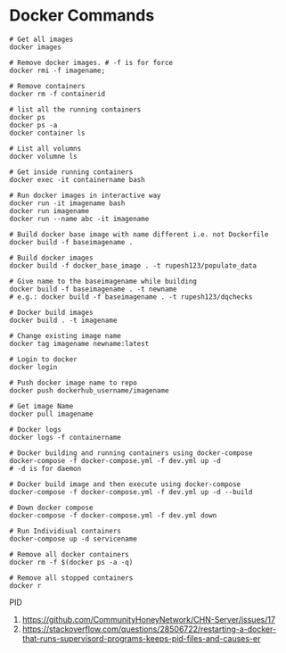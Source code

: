 # Docker Commands

```shell
# Get all images
docker images
```

```shell
# Remove docker images. # -f is for force
docker rmi -f imagename;
```

```shell
# Remove containers
docker rm -f containerid
```

```shell
# list all the running containers
docker ps
docker ps -a
docker container ls
```

```shell
# List all volumns
docker volumne ls
```

```shell
# Get inside running containers
docker exec -it containername bash
```

```shell
# Run docker images in interactive way
docker run -it imagename bash
docker run imagename
docker run --name abc -it imagename
```

```shell
# Build docker base image with name different i.e. not Dockerfile
docker build -f baseimagename .
```

```shell
# Build docker images
docker build -f docker_base_image . -t rupesh123/populate_data
```

```shell
# Give name to the baseimagename while building
docker build -f baseimagename . -t newname
# e.g.: docker build -f baseimagename . -t rupesh123/dqchecks
```

```shell
# Docker build images
docker build . -t imagename
```

```shell
# Change existing image name
docker tag imagename newname:latest
```

```shell
# Login to docker
docker login
```

```shell
# Push docker image name to repo
docker push dockerhub_username/imagename
```

```shell
# Get image Name
docker pull imagename
```

```shell
# Docker logs
docker logs -f containername
```

```shell
# Docker building and running containers using docker-compose
docker-compose -f docker-compose.yml -f dev.yml up -d
# -d is for daemon
```

```shell
# Docker build image and then execute using docker-compose
docker-compose -f docker-compose.yml -f dev.yml up -d --build
```

```shell
# Down docker compose
docker-compose -f docker-compose.yml -f dev.yml down
```

```shell
# Run Individiual containers
docker-compose up -d servicename
```

```shell
# Remove all docker containers
docker rm -f $(docker ps -a -q)
```

```shell
# Remove all stopped containers
docker r
```


PID <br />
1. https://github.com/CommunityHoneyNetwork/CHN-Server/issues/17
2. https://stackoverflow.com/questions/28506722/restarting-a-docker-that-runs-supervisord-programs-keeps-pid-files-and-causes-er
